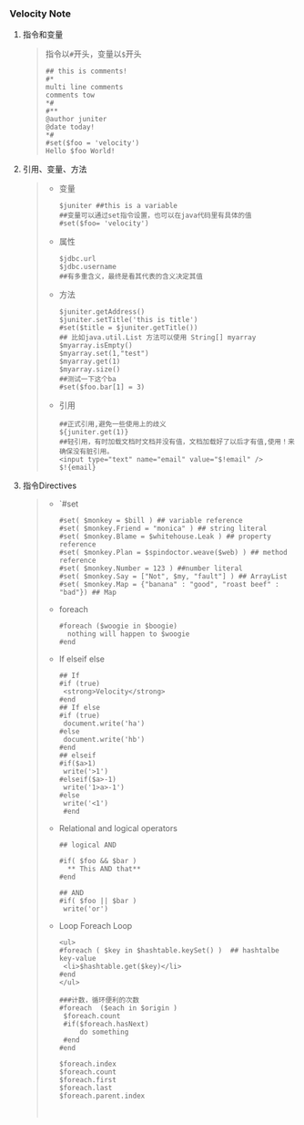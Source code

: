 ### Velocity Note

1. 指令和变量

   > 指令以`#`开头，变量以`$`开头
   >
   > ```velocity
   > ## this is comments!
   > #* 
   > multi line comments
   > comments tow
   > *#
   > #**
   > @author juniter
   > @date today!
   > *#
   > #set($foo = 'velocity')
   > Hello $foo World!
   > ```

2. 引用、变量、方法

   > - 变量
   >
   >   ```velocity
   >   $juniter ##this is a variable
   >   ##变量可以通过set指令设置，也可以在java代码里有具体的值
   >   #set($foo= 'velocity')
   >
   >   ```
   >
   > - 属性
   >
   >   ```velocity
   >   $jdbc.url
   >   $jdbc.username
   >   ##有多重含义，最终是看其代表的含义决定其值
   >   ```
   >
   > - 方法
   >
   >   ```velocity
   >   $juniter.getAddress()
   >   $juniter.setTitle('this is title')
   >   #set($title = $juniter.getTitle())
   >   ## 比如java.util.List 方法可以使用 String[] myarray
   >   $myarray.isEmpty()
   >   $myarray.set(1,"test")
   >   $myarray.get(1)
   >   $myarray.size()
   >   ##测试一下这个ba
   >   #set($foo.bar[1] = 3)
   >   ```
   >
   > - 引用
   >
   >   ```velocity
   >   ##正式引用,避免一些使用上的歧义
   >   ${juniter.get(1)}
   >   ##轻引用，有时加载文档时文档并没有值，文档加载好了以后才有值,使用！来确保没有脏引用。
   >   <input type="text" name="email" value="$!email" />
   >   $!{email}
   >   ```

3. 指令Directives

   > - `#set
   >
   >   ```velocity
   >   #set( $monkey = $bill ) ## variable reference
   >   #set( $monkey.Friend = "monica" ) ## string literal
   >   #set( $monkey.Blame = $whitehouse.Leak ) ## property reference
   >   #set( $monkey.Plan = $spindoctor.weave($web) ) ## method reference
   >   #set( $monkey.Number = 123 ) ##number literal
   >   #set( $monkey.Say = ["Not", $my, "fault"] ) ## ArrayList
   >   #set( $monkey.Map = {"banana" : "good", "roast beef" : "bad"}) ## Map
   >   ```
   >
   > - foreach
   >
   >   ```velocity
   >   #foreach ($woogie in $boogie)
   >     nothing will happen to $woogie
   >   #end
   >   ```
   >
   > - If elseif else
   >
   >   ```velocity
   >   ## If
   >   #if (true)
   >   	<strong>Velocity</strong>
   >   #end
   >   ## If else
   >   #if (true)
   >   	document.write('ha')
   >   #else
   >   	document.write('hb')
   >   #end
   >   ## elseif
   >   #if($a>1)
   >   	write('>1')
   >   #elseif($a>-1)
   >   	write('1>a>-1')
   >   #else
   >   	write('<1')
   >   	#end
   >   ```
   >
   > - Relational and logical operators
   >
   >   ```velocity
   >   ## logical AND
   >
   >   #if( $foo && $bar )
   >     ** This AND that**
   >   #end
   >
   >   ## AND
   >   #if( $foo || $bar )
   >   	write('or')
   >   ```
   >
   > - Loop Foreach Loop
   >
   >   ```velocity
   >   <ul>
   >   #foreach ( $key in $hashtable.keySet() )  ## hashtalbe key-value
   >   	<li>$hashtable.get($key)</li>
   >   #end
   >   </ul>
   >
   >   ###计数，循环便利的次数
   >   #foreach  ($each in $origin )
   >   	$foreach.count
   >   	#if($foreach.hasNext)
   >   		do something
   >   	#end
   >   #end
   >
   >   $foreach.index 
   >   $foreach.count
   >   $foreach.first
   >   $foreach.last
   >   $foreach.parent.index
   >
   >   ```
   >
   >   ​